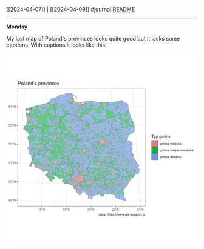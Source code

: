[[2024-04-07]] | [[2024-04-09]]
#journal [README](../../README.md)

---
**Monday**

My last map of Poland's provinces looks quite good but it lacks some captions. With captions it looks like this:

![13-Poland-provinces](../../src/13-Poland-provinces/13-Poland-provinces.png)
